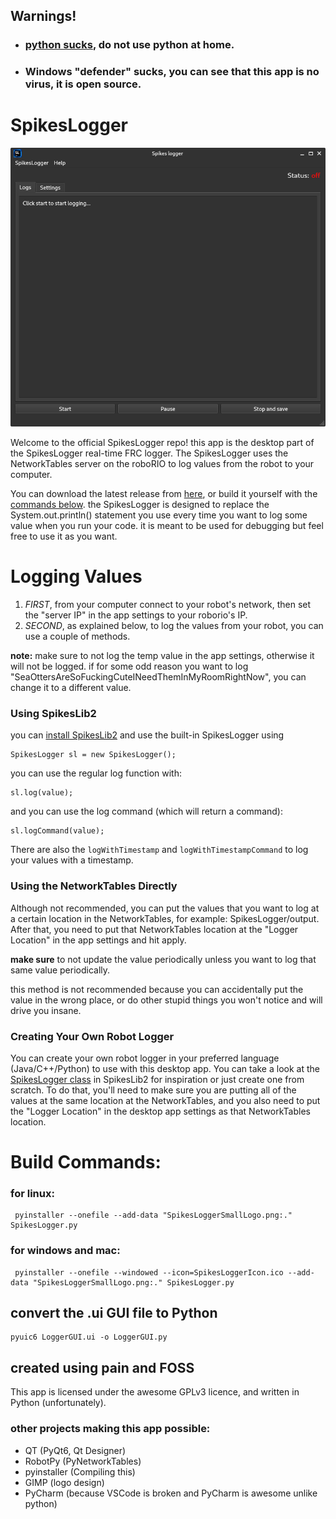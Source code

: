 ## Warnings!
- ### [python sucks](https://gitlab.com/TzintzeneT/dont-use-python), do not use python at home.
- ### Windows "defender" sucks, you can see that this app is no virus, it is open source.
# SpikesLogger
![SpikesLogger screenshot](images/Screenshot1.png "Awesome app")

Welcome to the official SpikesLogger repo!
this app is the desktop part of the SpikesLogger real-time FRC logger.
The SpikesLogger uses the NetworkTables server on the roboRIO to log values from the robot to your computer.

You can download the latest release from [here](https://github.com/Spikes-2212-Programming-Guild/SpikesLogger/releases), or build it yourself with the [commands below](#build-commands).
the SpikesLogger is designed to replace the System.out.println() statement you use every time you want to log some value when you run your code.
it is meant to be used for debugging but feel free to use it as you want.

# Logging Values
1. _FIRST_, from your computer connect to your robot's network, then set the "server IP" in the app settings to your roborio's IP.
2. _SECOND_, as explained below, to log the values from your robot, you can use a couple of methods.

**note:** make sure to not log the temp value in the app settings, otherwise it will not be logged.
if for some odd reason you want to log "SeaOttersAreSoFuckingCuteINeedThemInMyRoomRightNow",
you can change it to a different value.

### Using SpikesLib2
you can [install SpikesLib2](https://github.com/Spikes-2212-Programming-Guild/SpikesLib2#installation) 
and use the built-in SpikesLogger using 
```
SpikesLogger sl = new SpikesLogger();
```
you can use the regular log function with:
```
sl.log(value);
```

and you can use the log command (which will return a command):
```
sl.logCommand(value);
```
There are also the `logWithTimestamp` and `logWithTimestampCommand`
to log your values with a timestamp.

### Using the NetworkTables Directly
Although not recommended, you can put the values that you want to log at a certain location in the NetworkTables, for example: SpikesLogger/output.
After that, you need to put that NetworkTables location at the "Logger Location" in the app settings and hit apply.

**make sure** to not update the value periodically unless you want to log that same value periodically.

this method is not recommended because you can accidentally put the value in the wrong place,
or do other stupid things you won't notice and will drive you insane.


### Creating Your Own Robot Logger
You can create your own robot logger in your preferred language (Java/C++/Python) to use with this desktop app.
You can take a look at the [SpikesLogger class](https://github.com/Spikes-2212-Programming-Guild/SpikesLib2/blob/dev/src/main/java/com/spikes2212/dashboard/SpikesLogger.java)
in SpikesLib2 for inspiration or just create one from scratch.
To do that, you'll need to make sure you are putting all of the values at the same location at the NetworkTables,
and you also need to put the "Logger Location" in the desktop app settings as that NetworkTables location.


# Build Commands:
### for linux:
```commandline
 pyinstaller --onefile --add-data "SpikesLoggerSmallLogo.png:." SpikesLogger.py
```
### for windows and mac:
```commandline
 pyinstaller --onefile --windowed --icon=SpikesLoggerIcon.ico --add-data "SpikesLoggerSmallLogo.png:." SpikesLogger.py
```

## convert the .ui GUI file to Python
```commandline
pyuic6 LoggerGUI.ui -o LoggerGUI.py
```

## created using pain and FOSS
This app is licensed under the awesome GPLv3 licence, and written in Python (unfortunately).

### other projects making this app possible:
- QT (PyQt6, Qt Designer)
- RobotPy (PyNetworkTables)
- pyinstaller (Compiling this)
- GIMP (logo design)
- PyCharm (because VSCode is broken and PyCharm is awesome unlike python)